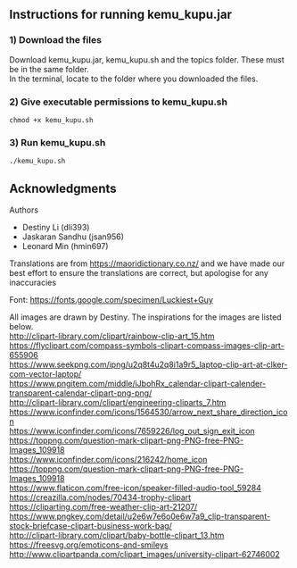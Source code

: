 ## Instructions for running kemu_kupu.jar

### 1) Download the files
Download kemu_kupu.jar, kemu_kupu.sh and the topics folder. These must be in the same folder. \
In the terminal, locate to the folder where you downloaded the files.

### 2) Give executable permissions to kemu_kupu.sh
`chmod +x kemu_kupu.sh`

### 3) Run kemu_kupu.sh
`./kemu_kupu.sh`

## Acknowledgments
Authors
 - Destiny Li (dli393)
 - Jaskaran Sandhu (jsan956)
 - Leonard Min (hmin697)
 
Translations are from https://maoridictionary.co.nz/ and we have made our best effort to ensure the translations are correct, but apologise for any inaccuracies

Font: https://fonts.google.com/specimen/Luckiest+Guy

All images are drawn by Destiny. The inspirations for the images are listed below.
\
http://clipart-library.com/clipart/rainbow-clip-art_15.htm \
https://flyclipart.com/compass-symbols-clipart-compass-images-clip-art-655906 \
https://www.seekpng.com/ipng/u2q8t4u2q8i1a9r5_laptop-clip-art-at-clker-com-vector-laptop/  \
https://www.pngitem.com/middle/iJbohRx_calendar-clipart-calender-transparent-calendar-clipart-png-png/ \
http://clipart-library.com/clipart/engineering-cliparts_7.htm \
https://www.iconfinder.com/icons/1564530/arrow_next_share_direction_icon \
https://www.iconfinder.com/icons/7659226/log_out_sign_exit_icon \
https://toppng.com/question-mark-clipart-png-PNG-free-PNG-Images_109918 \
https://www.iconfinder.com/icons/216242/home_icon \
https://toppng.com/question-mark-clipart-png-PNG-free-PNG-Images_109918 \
https://www.flaticon.com/free-icon/speaker-filled-audio-tool_59284 \
https://creazilla.com/nodes/70434-trophy-clipart \
https://cliparting.com/free-weather-clip-art-21207/ 
https://www.pngkey.com/detail/u2e6w7e6o0e6w7a9_clip-transparent-stock-briefcase-clipart-business-work-bag/ \
http://clipart-library.com/clipart/baby-bottle-clipart_13.htm \
https://freesvg.org/emoticons-and-smileys \
http://www.clipartpanda.com/clipart_images/university-clipart-62746002
